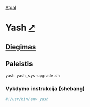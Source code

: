 [Atgal](./readme.md)

# Yash [&#x2B67;](https://magicant.github.io/yash/)

## [Diegimas](../install/yash_readme.md)

## Paleistis

```bash
yash yash_sys-upgrade.sh
```

### Vykdymo instrukcija (shebang)

```bash
#!/usr/bin/env yash
```

